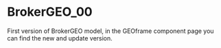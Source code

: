 # BrokerGEO_00
First version of BrokerGEO model, in the GEOframe component page you can find the new and update version.
